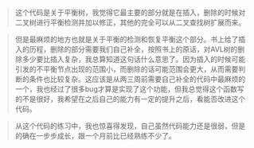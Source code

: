> 这个代码是关于平衡树，我觉得它最主要的部分就是在插入，删除的时候对二叉树进行平衡检测并加以修正，其他的完全可以从二叉查找树扩展而来。

> 但是最麻烦的地方也就是关于平衡的检测和恢复平衡这个部分。书上给了插入的历程，删除的部分需要我们自己补全，按照书上的原话，对AVL树的删除多少要比插入复杂，我总算知道这句话什么意思了。因为插入的时候可能引发的不平衡节点出现的范围小，而删除的话可能范围会更大，从而需要判断的条件也比较复杂。这应该是从两三周前需要自己补全的代码中最麻烦的一个，我也经过了很多bug才算是实现了这个功能，但我总觉得这个函数写的不是很好，我希望在之后自己的能力有一定的提升之后，看能否改进这个代码。

> 从这个代码的练习中，我也惊喜得发现，自己虽然代码能力还是很弱，但是的确在一步步成长，跟一个月前比已经熟练不少了。
